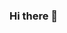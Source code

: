 ### Hi there 👋

<!--
**ai-hallucinations/ai-hallucinations** is a ✨ _special_ ✨ repository because its `README.md` (this file) appears on your GitHub profile.
